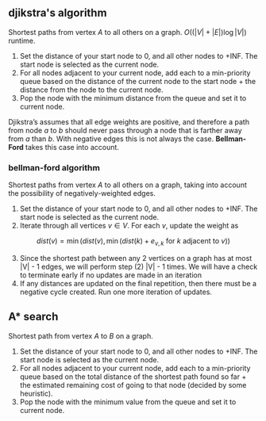## djikstra's algorithm
Shortest paths from vertex $A$ to all others on a graph. $O((|V| + |E|)\log |V|)$ runtime.
1. Set the distance of your start node to 0, and all other nodes to +INF. The start node is selected as the current node.
2. For all nodes adjacent to your current node, add each to a min-priority queue based on the distance of the current node to the start node + the distance from the node to the current node.
3. Pop the node with the minimum distance from the queue and set it to current node.

Djikstra’s assumes that all edge weights are positive, and therefore a path from node $a$ to $b$ should never pass through a node that is farther away from $a$ than $b$. With negative edges this is not always the case.  **Bellman-Ford** takes this case into account.

### bellman-ford algorithm
Shortest paths from vertex $A$ to all others on a graph, taking into account the possibility of negatively-weighted edges.

1. Set the distance of your start node to 0, and all other nodes to +INF. The start node is selected as the current node.
2. Iterate through all vertices $v \in V$. For each $v$, update the weight as

$$ dist(v) = \min(dist(v), \min(dist(k) + e_{v, k} \text{ for } k \text{ adjacent to } v)) $$

3. Since the shortest path between any 2 vertices on a graph has at most |V| - 1 edges, we will perform step (2) |V| - 1 times. We will have a check to terminate early if no updates are made in an iteration
4. If any distances are updated on the final repetition, then there must be a negative cycle created. Run one more iteration of updates.

## A* search
Shortest path from vertex _A_ to _B_ on a graph.
1. Set the distance of your start node to 0, and all other nodes to +INF. The start node is selected as the current node.
2. For all nodes adjacent to your current node, add each to a min-priority queue based on the total distance of the shortest path found so far + the estimated remaining cost of going to that node (decided by some heuristic).
3. Pop the node with the minimum value from the queue and set it to current node.